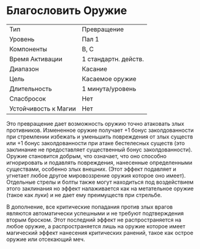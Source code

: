 
# Благословить Оружие

|                      |                      |
| -------------------- | -------------------- |
| Тип                  | Превращение          |
| Уровень              | Пал 1                |
| Компоненты           | В, С                 |
| Время Активации      | 1 стандартн. действ. |
| Диапазон             | Касание              |
| Цель                 | Касаемое оружие      |
| Длительность         | 1 минута/уровень     |
| Спасбросок           | Нет                  |
| Устойчивость к Магии | Нет                  |

Это превращение дает возможность оружию точно атаковать злых противников. Измененное оружие получает +1 бонус заколдованности при стремлении избежать и уменьшить повреждения от злых существ или +1 бонус заколдованности при атаке бестелесных существ (это заклинание не предоставляет существенный бонус заколдованности). Оружие становится добрым, что означает, что оно способно игнорировать и подавлять повреждения, нанесенные определенными существами, особенно злых внешних. (Этот эффект подавляет и угнетает любое другое мировоззрение оружия которое оно имеет). Отдельные стрелы и болты также могут находиться под воздействием этого заклинания но эффект налаживается как на метательное оружие (такое как луки) и не дает ему преимуществ при стрельбе.

В дополнение, все критические попадания против злых врагов являются автоматически успешными и не требуют подтверждения вторым броском. Этот последний эффект не распространяется на любое оружие, а распространяется лишь на оружие которое имеет магический эффект нанесения критических ранений, такое как острое оружие или отсекающий меч.